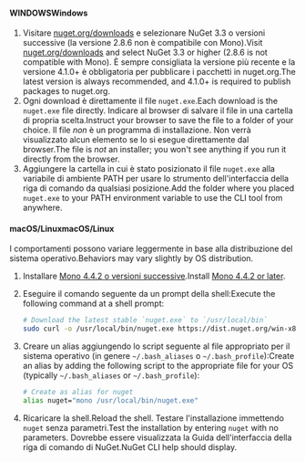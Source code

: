 #### <a name="windows"></a><span data-ttu-id="16c8d-101">WINDOWS</span><span class="sxs-lookup"><span data-stu-id="16c8d-101">Windows</span></span>

1. <span data-ttu-id="16c8d-102">Visitare [nuget.org/downloads](https://nuget.org/downloads) e selezionare NuGet 3.3 o versioni successive (la versione 2.8.6 non è compatibile con Mono).</span><span class="sxs-lookup"><span data-stu-id="16c8d-102">Visit [nuget.org/downloads](https://nuget.org/downloads) and select NuGet 3.3 or higher (2.8.6 is not compatible with Mono).</span></span> <span data-ttu-id="16c8d-103">È sempre consigliata la versione più recente e la versione 4.1.0+ è obbligatoria per pubblicare i pacchetti in nuget.org.</span><span class="sxs-lookup"><span data-stu-id="16c8d-103">The latest version is always recommended, and 4.1.0+ is required to publish packages to nuget.org.</span></span>
1. <span data-ttu-id="16c8d-104">Ogni download è direttamente il file `nuget.exe`.</span><span class="sxs-lookup"><span data-stu-id="16c8d-104">Each download is the `nuget.exe` file directly.</span></span> <span data-ttu-id="16c8d-105">Indicare al browser di salvare il file in una cartella di propria scelta.</span><span class="sxs-lookup"><span data-stu-id="16c8d-105">Instruct your browser to save the file to a folder of your choice.</span></span> <span data-ttu-id="16c8d-106">Il file *non* è un programma di installazione. Non verrà visualizzato alcun elemento se lo si esegue direttamente dal browser.</span><span class="sxs-lookup"><span data-stu-id="16c8d-106">The file is *not* an installer; you won't see anything if you run it directly from the browser.</span></span>
1. <span data-ttu-id="16c8d-107">Aggiungere la cartella in cui è stato posizionato il file `nuget.exe` alla variabile di ambiente PATH per usare lo strumento dell'interfaccia della riga di comando da qualsiasi posizione.</span><span class="sxs-lookup"><span data-stu-id="16c8d-107">Add the folder where you placed `nuget.exe` to your PATH environment variable to use the CLI tool from anywhere.</span></span>

#### <a name="macoslinux"></a><span data-ttu-id="16c8d-108">macOS/Linux</span><span class="sxs-lookup"><span data-stu-id="16c8d-108">macOS/Linux</span></span>

<span data-ttu-id="16c8d-109">I comportamenti possono variare leggermente in base alla distribuzione del sistema operativo.</span><span class="sxs-lookup"><span data-stu-id="16c8d-109">Behaviors may vary slightly by OS distribution.</span></span>

1. <span data-ttu-id="16c8d-110">Installare [Mono 4.4.2 o versioni successive](http://www.mono-project.com/docs/getting-started/install/).</span><span class="sxs-lookup"><span data-stu-id="16c8d-110">Install [Mono 4.4.2 or later](http://www.mono-project.com/docs/getting-started/install/).</span></span>

1. <span data-ttu-id="16c8d-111">Eseguire il comando seguente da un prompt della shell:</span><span class="sxs-lookup"><span data-stu-id="16c8d-111">Execute the following command at a shell prompt:</span></span>

    ```bash
    # Download the latest stable `nuget.exe` to `/usr/local/bin`
    sudo curl -o /usr/local/bin/nuget.exe https://dist.nuget.org/win-x86-commandline/latest/nuget.exe
    ```

1. <span data-ttu-id="16c8d-112">Creare un alias aggiungendo lo script seguente al file appropriato per il sistema operativo (in genere `~/.bash_aliases` o `~/.bash_profile`):</span><span class="sxs-lookup"><span data-stu-id="16c8d-112">Create an alias by adding the following script to the appropriate file for your OS (typically `~/.bash_aliases` or `~/.bash_profile`):</span></span>

    ```bash
    # Create as alias for nuget
    alias nuget="mono /usr/local/bin/nuget.exe"
    ```

1. <span data-ttu-id="16c8d-113">Ricaricare la shell.</span><span class="sxs-lookup"><span data-stu-id="16c8d-113">Reload the shell.</span></span>  <span data-ttu-id="16c8d-114">Testare l'installazione immettendo `nuget` senza parametri.</span><span class="sxs-lookup"><span data-stu-id="16c8d-114">Test the installation by entering `nuget` with no parameters.</span></span> <span data-ttu-id="16c8d-115">Dovrebbe essere visualizzata la Guida dell'interfaccia della riga di comando di NuGet.</span><span class="sxs-lookup"><span data-stu-id="16c8d-115">NuGet CLI help should display.</span></span>
